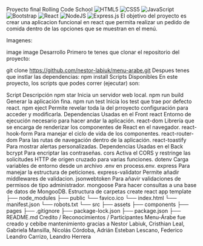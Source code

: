 Proyecto final Rolling Code School
![HTML5](https://img.shields.io/badge/html5-%23E34F26.svg?style=for-the-badge&logo=html5&logoColor=white) ![CSS5](https://img.shields.io/badge/css3-%231572B6.svg?style=for-the-badge&logo=css3&logoColor=white) ![JavaScript](https://img.shields.io/badge/javascript-%23323330.svg?style=for-the-badge&logo=javascript&logoColor=%23F7DF1E) ![Bootstrap](https://img.shields.io/badge/bootstrap-%23563D7C.svg?style=for-the-badge&logo=bootstrap&logoColor=white) ![React](https://img.shields.io/badge/react-%2320232a.svg?style=for-the-badge&logo=react&logoColor=%2361DAFB) ![NodeJS](https://img.shields.io/badge/node.js-6DA55F?style=for-the-badge&logo=node.js&logoColor=white) ![Express.js](https://img.shields.io/badge/express.js-%23404d59.svg?style=for-the-badge&logo=express&logoColor=%2361DAFB)
El objetivo del proyecto es crear una aplicacion funcional en react que permita realizar un pedido de comida dentro de las opciones que se muestran en el menú.

Imagenes:

image image
Desarrollo
Primero te tenes que clonar el repositorio del proyecto:

git clone https://github.com/nestor-labiuk/menu-arabe.git
Despues tenes que instlar las dependencias:
npm install 
Scripts Disponibles
En este proyecto, los scripts que podes correr (ejecutar) son:

Script	Descripción
npm star	Inicia un servidor web local.
npm run build	Generar la aplicación fina.
npm run test	Inicia los test que trae por defecto react.
npm eject	Permite revelar toda la del prroyecto configuración para acceder y modificarla.
Dependencias Usadas en el Front
react Entorno de ejecución necesario para hacer andar la aplicación.
react-dom Librería que se encarga de renderizar los componentes de React en el navegador.
react-hook-form Para manejar el ciclo de vida de los componentes.
react-router-dom Para las rutas de navegación dentro de la aplicación.
react-toastify Para mostrar alertas personalizadas.
Dependencias Usadas en el Back
bcrypt Para encriptar las contraseñas.
cors Activa el CORS y restringe las solicitudes HTTP de origen cruzado para varias funciones.
dotenv Carga variables de entorno desde un archivo .env en process.env.
express Para manejar la estructura de peticiones.
express-validator Permite añadir middlewares de validacion.
jsonwebtoken Para añavir validaciones de permisos de tipo administrador.
mongoose Para hacer consultas a una base de datos de MongooDB.
Estructura de carpetas
create react app template
├── node_modules
├── public
    └── favico.ico
    └── index.html
    └── manifest.json
    └── robots.txt
└── src
    ├── assets
    ├── components
    ├── pages
├── .gitignore
├── package-lock.json
├── package.json
├── README.md
Credito / Reconocimientos / Participantes
Menu-Árabe fue creado y cebibe mantenimiento gracias a Nestor Labiuk, Cristhian Leal, Gabriela Mansilla, Nicolás Córdoba, Adrián Esteban Lescano, Federico Leandro Carrizo, Leandro Herrera
